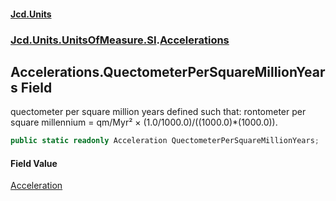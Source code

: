 #### [Jcd.Units](index.md 'index')
### [Jcd.Units.UnitsOfMeasure.SI](Jcd.Units.UnitsOfMeasure.SI.md 'Jcd.Units.UnitsOfMeasure.SI').[Accelerations](Accelerations.md 'Jcd.Units.UnitsOfMeasure.SI.Accelerations')

## Accelerations.QuectometerPerSquareMillionYears Field

quectometer per square million years defined such that: rontometer per square millennium = qm/Myr² × (1.0/1000.0)/((1000.0)*(1000.0)).

```csharp
public static readonly Acceleration QuectometerPerSquareMillionYears;
```

#### Field Value
[Acceleration](Acceleration.md 'Jcd.Units.UnitTypes.Acceleration')